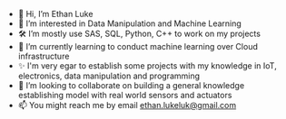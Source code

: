 - 👋 Hi, I’m Ethan Luke
- 👀 I’m interested in Data Manipulation and Machine Learning
- 🛠  I’m mostly use SAS, SQL, Python, C++ to work on my projects
- 🌱 I’m currently learning to conduct machine learning over Cloud infrastructure
- ✨ I'm very egar to establish some projects with my knowledge in IoT, electronics, data manipulation and programming
- 💞️ I’m looking to collaborate on building a general knowledge establishing model with real world sensors and actuators 
- 📫 You might reach me by email ethan.lukeluk@gmail.com

<!---
ethan-luke/ethan-luke is a ✨ special ✨ repository because its `README.md` (this file) appears on your GitHub profile.
You can click the Preview link to take a look at your changes.
--->
